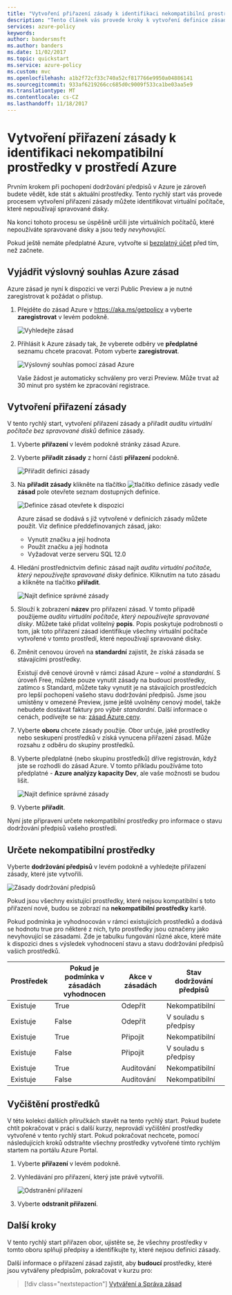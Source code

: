 ```yaml
---
title: "Vytvoření přiřazení zásady k identifikaci nekompatibilní prostředky v prostředí Azure | Microsoft Docs"
description: "Tento článek vás provede kroky k vytvoření definice zásady k identifikaci nekompatibilní prostředky."
services: azure-policy
keywords: 
author: bandersmsft
ms.author: banders
ms.date: 11/02/2017
ms.topic: quickstart
ms.service: azure-policy
ms.custom: mvc
ms.openlocfilehash: a1b2f72cf33c740a52cf817766e9950a04886141
ms.sourcegitcommit: 933af6219266cc685d0c9009f533ca1be03aa5e9
ms.translationtype: MT
ms.contentlocale: cs-CZ
ms.lasthandoff: 11/18/2017
---
```

# <a name="create-a-policy-assignment-to-identify-non-compliant-resources-in-your-azure-environment"></a>Vytvoření přiřazení zásady k identifikaci nekompatibilní prostředky v prostředí Azure
Prvním krokem při pochopení dodržování předpisů v Azure je zároveň budete vědět, kde stát s aktuální prostředky. Tento rychlý start vás provede procesem vytvoření přiřazení zásady můžete identifikovat virtuální počítače, které nepoužívají spravované disky.

Na konci tohoto procesu se úspěšně určili jste virtuálních počítačů, které nepoužíváte spravované disky a jsou tedy *nevyhovující*.

Pokud ještě nemáte předplatné Azure, vytvořte si [bezplatný účet](https://azure.microsoft.com/free/?WT.mc_id=A261C142F) před tím, než začnete.

## <a name="opt-in-to-azure-policy"></a>Vyjádřit výslovný souhlas Azure zásad

Azure zásad je nyní k dispozici ve verzi Public Preview a je nutné zaregistrovat k požádat o přístup.

1. Přejděte do zásad Azure v https://aka.ms/getpolicy a vyberte **zaregistrovat** v levém podokně.

   ![Vyhledejte zásad](media/assign-policy-definition/sign-up.png)

2. Přihlásit k Azure zásady tak, že vyberete odběry ve **předplatné** seznamu chcete pracovat. Potom vyberte **zaregistrovat**.

   ![Výslovný souhlas pomocí zásad Azure](media/assign-policy-definition/preview-opt-in.png)

   Vaše žádost je automaticky schváleny pro verzi Preview. Může trvat až 30 minut pro systém ke zpracování registrace.

## <a name="create-a-policy-assignment"></a>Vytvoření přiřazení zásady

V tento rychlý start, vytvoření přiřazení zásady a přiřadit *auditu virtuální počítače bez spravované disků* definice zásady.

1. Vyberte **přiřazení** v levém podokně stránky zásad Azure.
2. Vyberte **přiřadit zásady** z horní části **přiřazení** podokně.

   ![Přiřadit definici zásady](media/assign-policy-definition/select-assign-policy.png)

3. Na **přiřadit zásady** klikněte na tlačítko ![tlačítko definice zásady](media/assign-policy-definition/definitions-button.png) vedle **zásad** pole otevřete seznam dostupných definice.

   ![Definice zásad otevřete k dispozici](media/assign-policy-definition/open-policy-definitions.png)

   Azure zásad se dodává s již vytvořené v definicích zásady můžete použít. Viz definice předdefinovaných zásad, jako:

   - Vynutit značku a její hodnota
   - Použít značku a její hodnota
   - Vyžadovat verze serveru SQL 12.0

4. Hledání prostřednictvím definic zásad najít *auditu virtuální počítače, který nepoužívejte spravované disky* definice. Kliknutím na tuto zásadu a klikněte na tlačítko **přiřadit**.

   ![Najít definice správné zásady](media/assign-policy-definition/select-available-definition.png)

5. Slouží k zobrazení **název** pro přiřazení zásad. V tomto případě použijeme *auditu virtuální počítače, který nepoužívejte spravované disky*. Můžete také přidat volitelný **popis**. Popis poskytuje podrobnosti o tom, jak toto přiřazení zásad identifikuje všechny virtuální počítače vytvořené v tomto prostředí, které nepoužívají spravované disky.
6. Změnit cenovou úroveň na **standardní** zajistit, že získá zásada se stávajícími prostředky.

   Existují dvě cenové úrovně v rámci zásad Azure – *volné* a *standardní*. S úroveň Free, můžete pouze vynutit zásady na budoucí prostředky, zatímco s Standard, můžete taky vynutit je na stávajících prostředcích pro lepší pochopení vašeho stavu dodržování předpisů. Jsme jsou umístěny v omezené Preview, jsme ještě uvolněny cenový model, takže nebudete dostávat faktury pro výběr *standardní*. Další informace o cenách, podívejte se na: [zásad Azure ceny](https://acom-milestone-ignite.azurewebsites.net/pricing/details/azure-policy/).

7. Vyberte **oboru** chcete zásady použije.  Obor určuje, jaké prostředky nebo seskupení prostředků v získá vynucena přiřazení zásad. Může rozsahu z odběru do skupiny prostředků.
8. Vyberte předplatné (nebo skupinu prostředků) dříve registrován, když jste se rozhodli do zásad Azure. V tomto příkladu používáme toto předplatné - **Azure analýzy kapacity Dev**, ale vaše možnosti se budou lišit.

   ![Najít definice správné zásady](media/assign-policy-definition/assign-policy.png)

9. Vyberte **přiřadit**.

Nyní jste připraveni určete nekompatibilní prostředky pro informace o stavu dodržování předpisů vašeho prostředí.

## <a name="identify-non-compliant-resources"></a>Určete nekompatibilní prostředky

Vyberte **dodržování předpisů** v levém podokně a vyhledejte přiřazení zásady, které jste vytvořili.

![Zásady dodržování předpisů](media/assign-policy-definition/policy-compliance.png)

Pokud jsou všechny existující prostředky, které nejsou kompatibilní s toto přiřazení nové, budou se zobrazí na **nekompatibilní prostředky** kartě.

Pokud podmínka je vyhodnocován v rámci existujících prostředků a dodává se hodnotu true pro některé z nich, tyto prostředky jsou označeny jako nevyhovující se zásadami. Zde je tabulku fungování různé akce, které máte k dispozici dnes s výsledek vyhodnocení stavu a stavu dodržování předpisů vašich prostředků.

|Prostředek  |Pokud je podmínka v zásadách vyhodnocen  |Akce v zásadách   |Stav dodržování předpisů  |
|-----------|---------|---------|---------|
|Existuje     |True     |Odepřít     |Nekompatibilní |
|Existuje     |False    |Odepřít     |V souladu s předpisy     |
|Existuje     |True     |Připojit   |Nekompatibilní |
|Existuje     |False    |Připojit   |V souladu s předpisy     |
|Existuje     |True     |Auditování    |Nekompatibilní |
|Existuje     |False    |Auditování    |Nekompatibilní |

## <a name="clean-up-resources"></a>Vyčištění prostředků

V této kolekci dalších příručkách stavět na tento rychlý start. Pokud budete chtít pokračovat v práci s další kurzy, neprovádí vyčištění prostředky vytvořené v tento rychlý start. Pokud pokračovat nechcete, pomocí následujících kroků odstraňte všechny prostředky vytvořené tímto rychlým startem na portálu Azure Portal.
1. Vyberte **přiřazení** v levém podokně.
2. Vyhledávání pro přiřazení, který jste právě vytvořili.

   ![Odstranění přiřazení](media/assign-policy-definition/delete-assignment.png)

3.  Vyberte **odstranit přiřazení**.

## <a name="next-steps"></a>Další kroky

V tento rychlý start přiřazen obor, ujistěte se, že všechny prostředky v tomto oboru splňují předpisy a identifikujte ty, které nejsou definici zásady.

Další informace o přiřazení zásad zajistit, aby **budoucí** prostředky, které jsou vytvářeny předpisům, pokračovat v kurzu pro:

> [!div class="nextstepaction"]
> [Vytváření a Správa zásad](./create-manage-policy.md)
